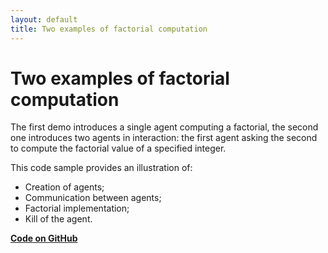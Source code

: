 ```yaml
---
layout: default
title: Two examples of factorial computation
---
```


# Two examples of factorial computation

The first demo introduces a single agent computing a factorial, the second one introduces two agents in interaction: the first agent asking the second to compute the factorial value of a specified integer.

This code sample provides an illustration of:

* Creation of agents;
* Communication between agents;
* Factorial implementation;
* Kill of the agent.



[**Code on GitHub**](https://github.com/sarl/sarl/tree/master/sarl-eclipse/plugins/io.sarl.eclipse.examples/projects/io-sarl-demos-factorial)
